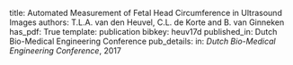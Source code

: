 title: Automated Measurement of Fetal Head Circumference in Ultrasound Images
authors: T.L.A. van den Heuvel, C.L. de Korte and B. van Ginneken
has_pdf: True
template: publication
bibkey: heuv17d
published_in: Dutch Bio-Medical Engineering Conference
pub_details: in: <i>Dutch Bio-Medical Engineering Conference</i>, 2017
